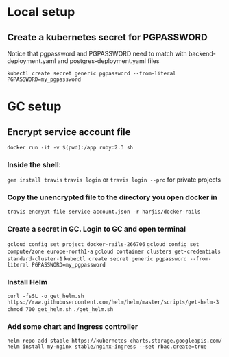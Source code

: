 # Local setup

## Create a kubernetes secret for PGPASSWORD

Notice that pgpassword and PGPASSWORD need to match with backend-deployment.yaml 
and postgres-deployment.yaml files

`kubectl create secret generic pgpassword --from-literal PGPASSWORD=my_pgpassword`


# GC setup

## Encrypt service account file

`docker run -it -v $(pwd):/app ruby:2.3 sh`

### Inside the shell:

`gem install travis`
`travis login` or `travis login --pro` for private projects

### Copy the unencrypted file to the directory you open docker in

`travis encrypt-file service-account.json -r harjis/docker-rails`

### Create a secret in GC. Login to GC and open terminal

`gcloud config set project docker-rails-266706`
`gcloud config set compute/zone europe-north1-a`
`gcloud container clusters get-credentials standard-cluster-1`
`kubectl create secret generic pgpassword --from-literal PGPASSWORD=my_pgpassword`


### Install Helm

`curl -fsSL -o get_helm.sh https://raw.githubusercontent.com/helm/helm/master/scripts/get-helm-3`
`chmod 700 get_helm.sh`
`./get_helm.sh`

### Add some chart and Ingress controller
`helm repo add stable https://kubernetes-charts.storage.googleapis.com/`
`helm install my-nginx stable/nginx-ingress --set rbac.create=true`
